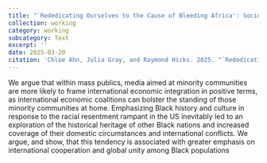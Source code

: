```yaml
---
title: "`Rededicating Ourselves to the Cause of Bleeding Africa': Sociotropic Portrayals of Economic Cooperation in US Black Newspapers, 1946-1989"
collection: working
category: working
subcategory: Text
excerpt: ''
date: 2025-03-20
citation: 'Chloe Ahn, Julia Gray, and Raymond Hicks. 2025. "`Rededicating Ourselves to the Cause of Bleeding Africa`: Sociotropic Portrayals of Economic Cooperation in US Black Newspapers, 1946-1989"'
---
```


We argue that within mass publics, media aimed at minority communities are more likely to frame international economic integration in positive terms, as international economic coalitions can bolster the standing of those minority communities at home. Emphasizing Black history and culture in response to the racial resentment rampant in the US inevitably led to an exploration of the historical heritage of other Black nations and increased coverage of their domestic circumstances and international conflicts. We argue, and show, that this tendency is associated with greater emphasis on international cooperation and global unity among Black populations